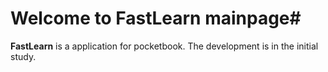 # Welcome to FastLearn mainpage#

**FastLearn** is a application for pocketbook.
The development is in the initial study.
